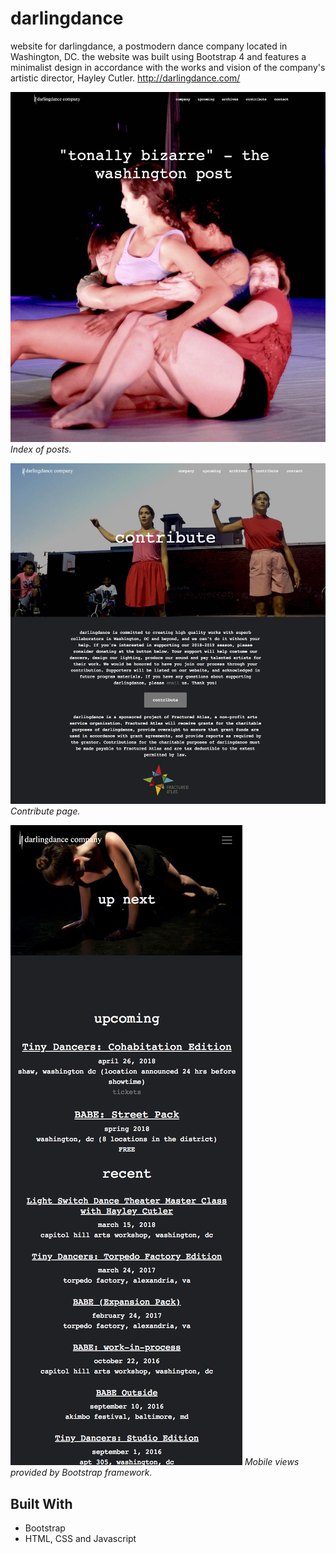 # darlingdance
website for darlingdance, a postmodern dance company located in Washington, DC. 
the website was built using Bootstrap 4 and features a minimalist design in accordance 
with the works and vision of the company's artistic director, Hayley Cutler. 
http://darlingdance.com/

![alt text](/index.jpg?raw=true "Index")
_Index of posts._

![alt text](/contribute.jpg?raw=true "Contribute")
_Contribute page._

![alt text](/upcoming.jpg?raw=true "Upcoming")
_Mobile views provided by Bootstrap framework._

## Built With

* Bootstrap
* HTML, CSS and Javascript